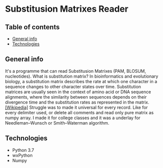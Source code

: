 # Substitusion Matrixes Reader
## Table of contents
* [General info](#general-info)
* [Technologies](#technologies)
## General info 
It's a programme that can read Substitusion Matrixes (PAM, BLOSUM, nucleotides). What is substitution matrix? In bioinformatics and evolutionary biology, a substitution matrix describes the rate at which one character in a sequence changes to other character states over time. Substitution matrices are usually seen in the context of amino acid or DNA sequence alignments, where the similarity between sequences depends on their divergence time and the substitution rates as represented in the matrix. [[Wikipedia]](https://en.wikipedia.org/wiki/Substitution_matrix)
Struggle was to made it universal for every record. Like for every delimiter used, or delete all comments and read only pure matrix as numpy array. I made it for college classes and it was a underlay for Needleman–Wunsch or Smith–Waterman algorithm.
## Technologies
* Python 3.7
* wxPython
* Numpy
